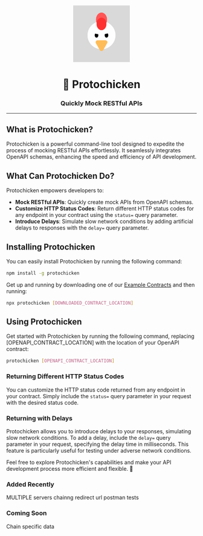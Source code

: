 

<p align="center">
  <img src="./resources/logo.png" alt="Logo" width="150px"/>
</p>

<h1 align="center">🐔 Protochicken</h1>
<h3 align="center">Quickly Mock RESTful APIs</h3>

---

## What is Protochicken?

Protochicken is a powerful command-line tool designed to expedite the process of mocking RESTful APIs effortlessly. It seamlessly integrates OpenAPI schemas, enhancing the speed and efficiency of API development.

## What Can Protochicken Do?

Protochicken empowers developers to:

- **Mock RESTful APIs**: Quickly create mock APIs from OpenAPI schemas.
- **Customize HTTP Status Codes**: Return different HTTP status codes for any endpoint in your contract using the `status=` query parameter.
- **Introduce Delays**: Simulate slow network conditions by adding artificial delays to responses with the `delay=` query parameter.

## Installing Protochicken

You can easily install Protochicken by running the following command:

```bash
npm install -g protochicken
```
Get up and running by downloading one of our <a href="/example_contracts/">Example Contracts</a> and then running:

```bash
npx protochicken [DOWNLOADED_CONTRACT_LOCATION]
```

## Using Protochicken

Get started with Protochicken by running the following command, replacing [OPENAPI_CONTRACT_LOCATION] with the location of your OpenAPI contract:
```bash
protochicken [OPENAPI_CONTRACT_LOCATION]
```
### Returning Different HTTP Status Codes

You can customize the HTTP status code returned from any endpoint in your contract. Simply include the `status=` query parameter in your request with the desired status code.

### Returning with Delays

Protochicken allows you to introduce delays to your responses, simulating slow network conditions. To add a delay, include the `delay=` query parameter in your request, specifying the delay time in milliseconds. This feature is particularly useful for testing under adverse network conditions.

Feel free to explore Protochicken's capabilities and make your API development process more efficient and flexible. 🚀




### Added Recently
MULTIPLE servers
chainng
redirect url 
postman tests

### Coming Soon
Chain specific data
